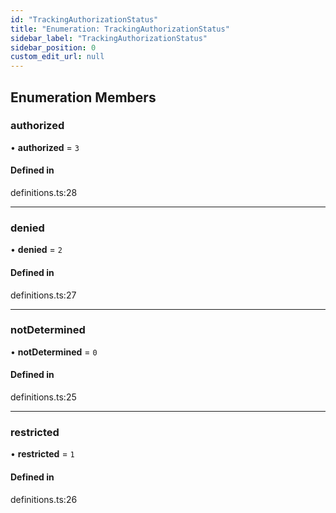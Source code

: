 ```yaml
---
id: "TrackingAuthorizationStatus"
title: "Enumeration: TrackingAuthorizationStatus"
sidebar_label: "TrackingAuthorizationStatus"
sidebar_position: 0
custom_edit_url: null
---
```


## Enumeration Members

### authorized

• **authorized** = ``3``

#### Defined in

definitions.ts:28

___

### denied

• **denied** = ``2``

#### Defined in

definitions.ts:27

___

### notDetermined

• **notDetermined** = ``0``

#### Defined in

definitions.ts:25

___

### restricted

• **restricted** = ``1``

#### Defined in

definitions.ts:26
